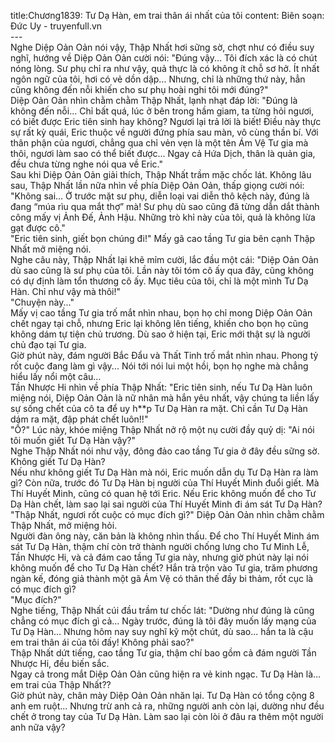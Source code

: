 title:Chương1839: Tư Dạ Hàn, em trai thân ái nhất của tôi
content:
Biên soạn: Đức Uy - truyenfull.vn<br>---<br>Nghe Diệp Oản Oản nói vậy, Thập Nhất hơi sững sờ, chợt như có điều suy nghĩ, hướng về Diệp Oản Oản cười nói: "Đúng vậy... Tôi đích xác là có chút nóng lòng. Sư phụ chỉ ra như vậy, quả thực là có không ít chỗ sơ hở. Ít nhất ngôn ngữ của tôi, hơi có vẻ dồn dập... Nhưng, chỉ là những thứ này, hẳn cũng không đến nỗi khiến cho sư phụ hoài nghi tôi mới đúng?"<br>Diệp Oản Oản nhìn chằm chằm Thập Nhất, lạnh nhạt đáp lời: "Đúng là không đến nỗi... Chỉ bất quá, lúc ở bên trong hầm giam, ta từng hỏi ngươi, có biết được Eric tiên sinh hay không? Ngươi lại trả lời là biết! Điều này thực sự rất kỳ quái, Eric thuộc về người đứng phía sau màn, vô cùng thần bí. Với thân phận của ngươi, chẳng qua chỉ vẻn vẹn là một tên Ám Vệ Tư gia mà thôi, ngươi làm sao có thể biết được... Ngay cả Hứa Dịch, thân là quản gia, đều chưa từng nghe nói qua về Eric."<br>Sau khi Diệp Oản Oản giải thích, Thập Nhất trầm mặc chốc lát. Không lâu sau, Thập Nhất lần nữa nhìn về phía Diệp Oản Oản, thấp giọng cười nói: "Không sai... Ở trước mặt sư phụ, diễn loại vai diễn thô kệch này, đúng là đang “múa rìu qua mắt thợ” mà! Sư phụ dù sao cũng đã từng dẫn dắt thành công mấy vị Ảnh Đế, Ảnh Hậu. Những trò khỉ này của tôi, quả là không lừa gạt được cô."<br>"Eric tiên sinh, giết bọn chúng đi!" Mấy gã cao tầng Tư gia bên cạnh Thập Nhất mở miệng nói.<br>Nghe câu này, Thập Nhất lại khẽ mỉm cười, lắc đầu một cái: "Diệp Oản Oản dù sao cũng là sư phụ của tôi. Lần này tôi tóm cô ấy qua đây, cũng không có dự định làm tổn thương cô ấy. Mục tiêu của tôi, chỉ là một mình Tư Dạ Hàn. Chỉ như vậy mà thôi!"<br>"Chuyện này..."<br>Mấy vị cao tầng Tư gia trố mắt nhìn nhau, bọn họ chỉ mong Diệp Oản Oản chết ngay tại chỗ, nhưng Eric lại không lên tiếng, khiến cho bọn họ cũng không dám tự tiện chủ trương. Dù sao ở hiện tại, Eric mới thật sự là người chủ đạo tại Tư gia.<br>Giờ phút này, đám người Bắc Đẩu và Thất Tinh trố mắt nhìn nhau. Phong tỷ rốt cuộc đang làm gì vậy... Nói tới nói lui một hồi, bọn họ nghe mà chẳng hiểu lấy nổi một câu…<br>Tần Nhược Hi nhìn về phía Thập Nhất: "Eric tiên sinh, nếu Tư Dạ Hàn luôn miệng nói, Diệp Oản Oản là nữ nhân mà hắn yêu nhất, vậy chúng ta liền lấy sự sống chết của cô ta để uy h**p Tư Dạ Hàn ra mặt. Chỉ cần Tư Dạ Hàn dám ra mặt, đập phát chết luôn!!"<br>"Ồ?" Lúc này, khóe miệng Thập Nhất nở rộ một nụ cười đầy quỷ dị: "Ai nói tôi muốn giết Tư Dạ Hàn vậy?"<br>Nghe Thập Nhất nói như vậy, đông đảo cao tầng Tư gia ở đây đều sững sờ. Không giết Tư Dạ Hàn?<br>Nếu như không giết Tư Dạ Hàn mà nói, Eric muốn dẫn dụ Tư Dạ Hàn ra làm gì? Còn nữa, trước đó Tư Dạ Hàn bị người của Thí Huyết Minh đuổi giết. Mà Thí Huyết Minh, cũng có quan hệ tới Eric. Nếu Eric không muốn để cho Tư Dạ Hàn chết, làm sao lại sai người của Thí Huyết Minh đi ám sát Tư Dạ Hàn?<br>"Thập Nhất, ngươi rốt cuộc có mục đích gì?" Diệp Oản Oản nhìn chằm chằm Thập Nhất, mở miệng hỏi.<br>Người đàn ông này, căn bản là không nhìn thấu. Để cho Thí Huyết Minh ám sát Tư Dạ Hàn, thậm chí còn trở thành người chống lưng cho Tư Minh Lễ, Tần Nhược Hi, và cả đám cao tầng Tư gia này, nhưng giờ phút này lại nói không muốn để cho Tư Dạ Hàn chết? Hắn trà trộn vào Tư gia, trăm phương ngàn kế, đóng giả thành một gã Ám Vệ có thân thế đầy bi thảm, rốt cục là có mục đích gì?<br>"Mục đích?"<br>Nghe tiếng, Thập Nhất cúi đầu trầm tư chốc lát: "Dường như đúng là cũng chẳng có mục đích gì cả... Ngày trước, đúng là tôi đây muốn lấy mạng của Tư Dạ Hàn... Nhưng hôm nay suy nghĩ kỹ một chút, dù sao... hắn ta là cậu em trai thân ái của tôi đấy! Không phải sao?"<br>Thập Nhất dứt tiếng, cao tầng Tư gia, thậm chí bao gồm cả đám người Tần Nhược Hi, đều biến sắc.<br>Ngay cả trong mắt Diệp Oản Oản cũng hiện ra vẻ kinh ngạc. Tư Dạ Hàn là…em trai của Thập Nhất??<br>Giờ phút này, chân mày Diệp Oản Oản nhăn lại. Tư Dạ Hàn có tổng cộng 8 anh em ruột... Nhưng trừ anh cả ra, những người anh còn lại, dường như đều chết ở trong tay của Tư Dạ Hàn. Làm sao lại còn lòi ở đâu ra thêm một người anh nữa vậy?